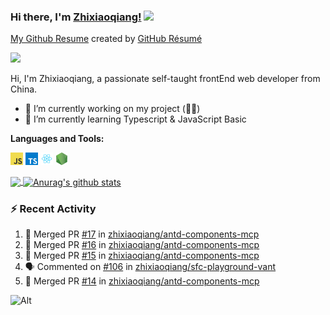 ### Hi there, I'm [Zhixiaoqiang!](https://zhixiaoqiang.github.io/zhixiaoqiang) <img src="https://media.giphy.com/media/hvRJCLFzcasrR4ia7z/giphy.gif" width="25">
[My Github Resume](https://resume.github.io/?zhixiaoqiang) created by [GitHub Résumé](https://github.com/resume/resume.github.com)

![](https://komarev.com/ghpvc/?username=zhixiaoqiang&color=green)
<br />

Hi, I'm Zhixiaoqiang, a passionate self-taught frontEnd web developer from China.

- 🔭 I’m currently working on my project (🤖🤖)
- 🌱 I’m currently learning Typescript & JavaScript Basic

**Languages and Tools:**  

<code><img height="20" src="https://raw.githubusercontent.com/github/explore/80688e429a7d4ef2fca1e82350fe8e3517d3494d/topics/javascript/javascript.png"></code>
<code><img height="20" src="https://raw.githubusercontent.com/github/explore/80688e429a7d4ef2fca1e82350fe8e3517d3494d/topics/typescript/typescript.png"></code>
<code><img height="20" src="https://raw.githubusercontent.com/github/explore/80688e429a7d4ef2fca1e82350fe8e3517d3494d/topics/react/react.png"></code>
<code><img height="20" src="https://raw.githubusercontent.com/github/explore/80688e429a7d4ef2fca1e82350fe8e3517d3494d/topics/nodejs/nodejs.png"></code>

<a href="https://github.com/zhixiaoqiang/zhixiaoqiang">
  <!-- Change the `github-readme-stats.vercel.app` to `github-readme-stats.vercel.app`  -->
  <img align="center" src="https://github-readme-stats.vercel.app/api/top-langs/?username=zhixiaoqiang&theme=radical" />
</a>
<a href="https://github.com/zhixiaoqiang/zhixiaoqiang">
  <img align="center" src="https://github-readme-stats.vercel.app/api?username=zhixiaoqiang&show_icons=true&theme=radical&line_height=40&count_private=true&include_all_commits=true" alt="Anurag's github stats" />
</a>


### :zap: Recent Activity

<!--START_SECTION:activity-->
1. 🎉 Merged PR [#17](https://github.com/zhixiaoqiang/antd-components-mcp/pull/17) in [zhixiaoqiang/antd-components-mcp](https://github.com/zhixiaoqiang/antd-components-mcp)
2. 🎉 Merged PR [#16](https://github.com/zhixiaoqiang/antd-components-mcp/pull/16) in [zhixiaoqiang/antd-components-mcp](https://github.com/zhixiaoqiang/antd-components-mcp)
3. 🎉 Merged PR [#15](https://github.com/zhixiaoqiang/antd-components-mcp/pull/15) in [zhixiaoqiang/antd-components-mcp](https://github.com/zhixiaoqiang/antd-components-mcp)
4. 🗣 Commented on [#106](https://github.com/zhixiaoqiang/sfc-playground-vant/issues/106#issuecomment-2918466976) in [zhixiaoqiang/sfc-playground-vant](https://github.com/zhixiaoqiang/sfc-playground-vant)
5. 🎉 Merged PR [#14](https://github.com/zhixiaoqiang/antd-components-mcp/pull/14) in [zhixiaoqiang/antd-components-mcp](https://github.com/zhixiaoqiang/antd-components-mcp)
<!--END_SECTION:activity-->
![Alt](https://repobeats.axiom.co/api/embed/a5f334c4d3696f2add1fcd0dacb9b5fd7331b504.svg "Repobeats analytics image")
